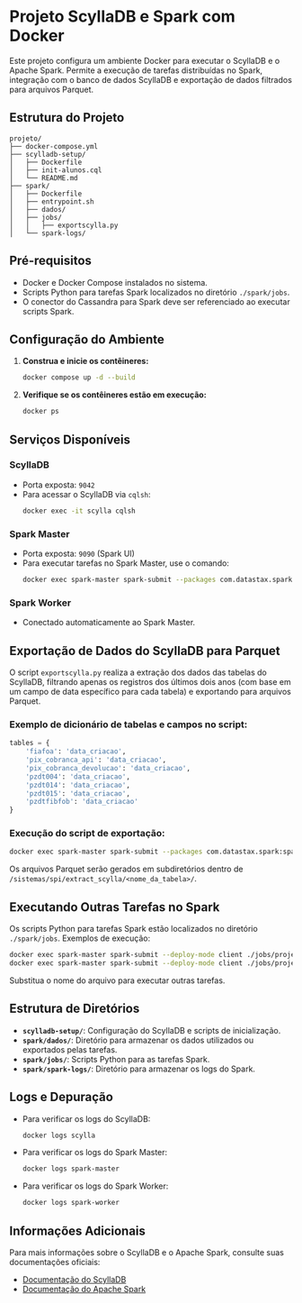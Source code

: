# Projeto ScyllaDB e Spark com Docker

Este projeto configura um ambiente Docker para executar o ScyllaDB e o Apache Spark. Permite a execução de tarefas distribuídas no Spark, integração com o banco de dados ScyllaDB e exportação de dados filtrados para arquivos Parquet.

## Estrutura do Projeto

```
projeto/
├── docker-compose.yml
├── scylladb-setup/
│   ├── Dockerfile
│   ├── init-alunos.cql
│   └── README.md
├── spark/
│   ├── Dockerfile
│   ├── entrypoint.sh
│   ├── dados/
│   ├── jobs/
│   │   ├── exportscylla.py
│   └── spark-logs/
```

## Pré-requisitos

- Docker e Docker Compose instalados no sistema.
- Scripts Python para tarefas Spark localizados no diretório `./spark/jobs`.
- O conector do Cassandra para Spark deve ser referenciado ao executar scripts Spark.

## Configuração do Ambiente

1. **Construa e inicie os contêineres:**
   ```bash
   docker compose up -d --build
   ```

2. **Verifique se os contêineres estão em execução:**
   ```bash
   docker ps
   ```

## Serviços Disponíveis

### ScyllaDB
- Porta exposta: `9042`
- Para acessar o ScyllaDB via `cqlsh`:
  ```bash
  docker exec -it scylla cqlsh
  ```

### Spark Master
- Porta exposta: `9090` (Spark UI)
- Para executar tarefas no Spark Master, use o comando:
  ```bash
  docker exec spark-master spark-submit --packages com.datastax.spark:spark-cassandra-connector_2.12:3.3.0 --deploy-mode client <caminho-do-script>
  ```

### Spark Worker
- Conectado automaticamente ao Spark Master.

## Exportação de Dados do ScyllaDB para Parquet

O script `exportscylla.py` realiza a extração dos dados das tabelas do ScyllaDB, filtrando apenas os registros dos últimos dois anos (com base em um campo de data específico para cada tabela) e exportando para arquivos Parquet.

### Exemplo de dicionário de tabelas e campos no script:

```python
tables = {
    'fiafoa': 'data_criacao',
    'pix_cobranca_api': 'data_criacao',
    'pix_cobranca_devolucao': 'data_criacao',
    'pzdt004': 'data_criacao',
    'pzdt014': 'data_criacao',
    'pzdt015': 'data_criacao',
    'pzdtfibfob': 'data_criacao'
}
```

### Execução do script de exportação:

```bash
docker exec spark-master spark-submit --packages com.datastax.spark:spark-cassandra-connector_2.12:3.3.0 ./jobs/exportscylla.py
```

Os arquivos Parquet serão gerados em subdiretórios dentro de `/sistemas/spi/extract_scylla/<nome_da_tabela>/`.

## Executando Outras Tarefas no Spark

Os scripts Python para tarefas Spark estão localizados no diretório `./spark/jobs`. Exemplos de execução:

```bash
docker exec spark-master spark-submit --deploy-mode client ./jobs/projeto1-tarefa1.py
docker exec spark-master spark-submit --deploy-mode client ./jobs/projeto1-tarefa2.py
```
Substitua o nome do arquivo para executar outras tarefas.

## Estrutura de Diretórios

- **`scylladb-setup/`**: Configuração do ScyllaDB e scripts de inicialização.
- **`spark/dados/`**: Diretório para armazenar os dados utilizados ou exportados pelas tarefas.
- **`spark/jobs/`**: Scripts Python para as tarefas Spark.
- **`spark/spark-logs/`**: Diretório para armazenar os logs do Spark.

## Logs e Depuração

- Para verificar os logs do ScyllaDB:
  ```bash
  docker logs scylla
  ```

- Para verificar os logs do Spark Master:
  ```bash
  docker logs spark-master
  ```

- Para verificar os logs do Spark Worker:
  ```bash
  docker logs spark-worker
  ```

## Informações Adicionais

Para mais informações sobre o ScyllaDB e o Apache Spark, consulte suas documentações oficiais:
- [Documentação do ScyllaDB](https://docs.scylladb.com)
- [Documentação do Apache Spark](https://spark.apache.org/docs/latest/)